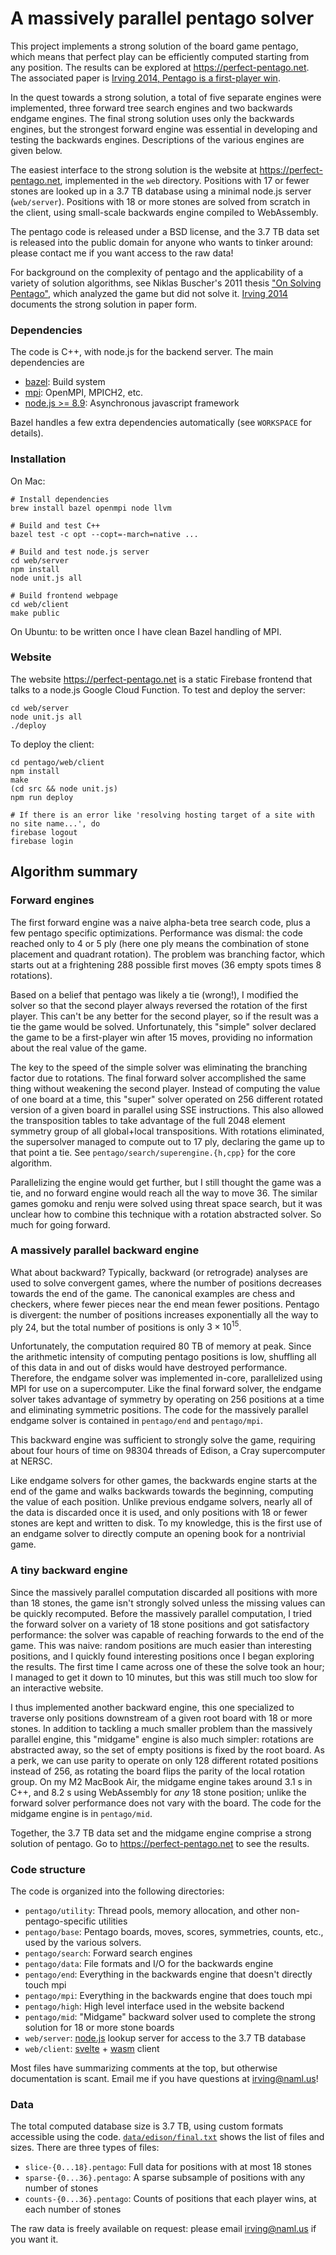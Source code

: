 A massively parallel pentago solver
===================================

This project implements a strong solution of the board game pentago, which means
that perfect play can be efficiently computed starting from any position.  The
results can be explored at https://perfect-pentago.net.  The associated paper
is <a href="https://arxiv.org/abs/1404.0743">Irving 2014, Pentago is a first-player win</a>.

In the quest towards a strong solution, a total of five separate engines were
implemented, three forward tree search engines and two backwards endgame engines.
The final strong solution uses only the backwards engines, but the strongest
forward engine was essential in developing and testing the backwards engines.
Descriptions of the various engines are given below.

The easiest interface to the strong solution is the website at
https://perfect-pentago.net, implemented in the `web` directory.  Positions with 17
or fewer stones are looked up in a 3.7 TB database using a minimal node.js server
(`web/server`).  Positions with 18 or more stones are solved from scratch in the
client, using small-scale backwards engine compiled to WebAssembly.

The pentago code is released under a BSD license, and the 3.7 TB data set is
released into the public domain for anyone who wants to tinker around: please contact
me if you want access to the raw data!

For background on the complexity of pentago and the applicability of a variety of
solution algorithms, see Niklas Buscher's 2011 thesis
["On Solving Pentago"](http://www.ke.tu-darmstadt.de/lehre/arbeiten/bachelor/2011/Buescher_Niklas.pdf),
which analyzed the game but did not solve it.
<a href="https://arxiv.org/abs/1404.0743">Irving 2014</a> documents the strong solution
in paper form.

### Dependencies

The code is C++, with node.js for the backend server.  The main dependencies are

* [bazel](https://bazel.build): Build system
* [mpi](http://en.wikipedia.org/wiki/Message_Passing_Interface): OpenMPI, MPICH2, etc.
* [node.js >= 8.9](http://nodejs.org): Asynchronous javascript framework

Bazel handles a few extra dependencies automatically (see `WORKSPACE` for details).

### Installation

On Mac:

    # Install dependencies
    brew install bazel openmpi node llvm

    # Build and test C++
    bazel test -c opt --copt=-march=native ...

    # Build and test node.js server
    cd web/server
    npm install
    node unit.js all

    # Build frontend webpage
    cd web/client
    make public

On Ubuntu: to be written once I have clean Bazel handling of MPI.

### Website

The website https://perfect-pentago.net is a static Firebase frontend that
talks to a node.js Google Cloud Function.  To test and deploy the server:

    cd web/server
    node unit.js all
    ./deploy

To deploy the client:

    cd pentago/web/client
    npm install
    make
    (cd src && node unit.js)
    npm run deploy

    # If there is an error like 'resolving hosting target of a site with no site name...', do
    firebase logout
    firebase login

## Algorithm summary

### Forward engines

The first forward engine was a naive alpha-beta tree search code, plus a few pentago
specific optimizations.  Performance was dismal: the code reached only to 4 or 5 ply
(here one ply means the combination of stone placement and quadrant rotation).
The problem was branching factor, which starts out at a frightening 288 possible
first moves (36 empty spots times 8 rotations).

Based on a belief that pentago was likely a tie (wrong!), I modified the solver so
that the second player always reversed the rotation of the first player.  This can't
be any better for the second player, so if the result was a tie the game would be
solved.  Unfortunately, this "simple" solver declared the game to be a first-player
win after 15 moves, providing no information about the real value of the game.

The key to the speed of the simple solver was eliminating the branching factor due
to rotations.  The final forward solver accomplished the same thing without weakening
the second player.  Instead of computing the value of one board at a time, this
"super" solver operated on 256 different rotated version of a given board in parallel
using SSE instructions.  This also allowed the transposition tables to take advantage
of the full 2048 element symmetry group of all global+local transpositions.  With
rotations eliminated, the supersolver managed to compute out to 17 ply, declaring the
game up to that point a tie.  See `pentago/search/superengine.{h,cpp}` for the core
algorithm.

Parallelizing the engine would get further, but I still thought the
game was a tie, and no forward engine would reach all the way to move 36.  The similar
games gomoku and renju were solved using threat space search, but it was unclear how
to combine this technique with a rotation abstracted solver.  So much for going forward.

### A massively parallel backward engine

What about backward?  Typically, backward (or retrograde) analyses are used to solve
convergent games, where the number of positions decreases towards the end of the game.
The canonical examples are chess and checkers, where fewer pieces near the end mean
fewer positions.  Pentago is divergent: the number of positions increases exponentially
all the way to ply 24, but the total number of positions is only $3 \times 10^{15}$.

Unfortunately, the computation required 80 TB of memory at peak.  Since the arithmetic
intensity of computing pentago positions is low, shuffling all of this data in
and out of disks would have destroyed performance.  Therefore, the endgame solver was
implemented in-core, parallelized using MPI for use on a supercomputer.
Like the final forward solver, the endgame solver takes advantage of symmetry
by operating on 256 positions at a time and eliminating symmetric positions.  The code
for the massively parallel endgame solver is contained in `pentago/end` and `pentago/mpi`.

This backward engine was sufficient to strongly solve the game, requiring
about four hours of time on 98304 threads of Edison, a Cray supercomputer at NERSC.

Like endgame solvers for other games, the backwards engine starts at the end of the game
and walks backwards towards the beginning, computing the value of each position.  Unlike
previous endgame solvers, nearly all of the data is discarded once it is used, and only
positions with 18 or fewer stones are kept and written to disk.  To my knowledge, this is
the first use of an endgame solver to directly compute an opening book for a nontrivial game.

### A tiny backward engine

Since the massively parallel computation discarded all positions with more than 18 stones,
the game isn't strongly solved unless the missing values can be quickly recomputed.  Before
the massively parallel computation, I tried the forward solver on a variety of 18 stone
positions and got satisfactory performance: the solver was capable of reaching forwards to
the end of the game.  This was naive: random positions are much easier than
interesting positions, and I quickly found interesting positions once I began exploring the
results.  The first time I came across one of these the solve took an hour; I managed to
get it down to 10 minutes, but this was still much too slow for an interactive website.

I thus implemented another backward engine, this one specialized to
traverse only positions downstream of a given root board with 18 or more stones.  In addition to
tackling a much smaller problem than the massively parallel engine, this "midgame" engine
is also much simpler: rotations are abstracted away, so the set of empty positions is
fixed by the root board.  As a perk, we can use parity to operate on only 128 different
rotated positions instead of 256, as rotating the board flips the parity of the local
rotation group.  On my M2 MacBook Air, the midgame engine takes around 3.1 s in C++, and 8.2 s
using WebAssembly for *any* 18 stone position; unlike the forward solver performance does not
vary with the board.  The code for the midgame engine is in `pentago/mid`.

Together, the 3.7 TB data set and the midgame engine comprise a strong solution of pentago.
Go to https://perfect-pentago.net to see the results.

### Code structure

The code is organized into the following directories:

* `pentago/utility`: Thread pools, memory allocation, and other non-pentago-specific utilities
* `pentago/base`: Pentago boards, moves, scores, symmetries, counts, etc., used by the various solvers.
* `pentago/search`: Forward search engines
* `pentago/data`: File formats and I/O for the backwards engine
* `pentago/end`: Everything in the backwards engine that doesn't directly touch mpi
* `pentago/mpi`: Everything in the backwards engine that does touch mpi
* `pentago/high`: High level interface used in the website backend
* `pentago/mid`: "Midgame" backward solver used to complete the strong solution for 18 or more stone boards
* `web/server`: <a href="https://nodejs.org">node.js</a> lookup server for access to the 3.7 TB database
* `web/client`: <a href="https://svelte.dev">svelte</a> + <a href="https://webassembly.org">wasm</a> client

Most files have summarizing comments at the top, but otherwise documentation is scant.
Email me if you have questions at <irving@naml.us>!

### Data

The total computed database size is 3.7 TB, using custom formats accessible using the code.
[`data/edison/final.txt`](https://github.com/girving/pentago/tree/master/data/edison/final.txt) shows the
list of files and sizes.  There are three types of files:

* `slice-{0...18}.pentago`: Full data for positions with at most 18 stones
* `sparse-{0...36}.pentago`: A sparse subsample of positions with any number of stones
* `counts-{0...36}.pentago`: Counts of positions that each player wins, at each number of stones

The raw data is freely available on request: please email <irving@naml.us> if you want it.
